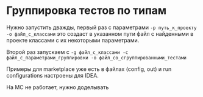 # Группировка тестов по типам

Нужно запустить дважды, первый раз с параметрами `-p путь_к_проекту -o файл_с_классами` это создаст в указанном пути
файл с найденными в проекте классами с их некоторыми параметрами.

Второй раз запускаем с `-g файл_с_классами -c файл_с_параметрами_группировки -o файл_со_сгруппированными_тестами`

Примеры для marketplace уже есть в файлах (config, out) и run configurations настроены для IDEA.

На МС не работает, нужно доделывать
